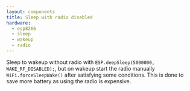 ```yaml
---
layout: components
title: Sleep with radio disabled
hardware:
  - esp8266
  - sleep
  - wakeup
  - radio
---
```


Sleep to wakeup without radio with `ESP.deepSleep(5000000, WAKE_RF_DISABLED);`, but on wakeup start the radio manually `WiFi.forceSleepWake()` after satisfying some conditions. This is done to save more battery as using the radio is expensive.

